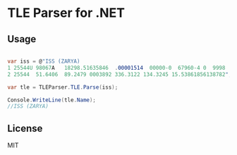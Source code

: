 # TLE Parser for .NET

## Usage

```c#

var iss = @"ISS (ZARYA)             
1 25544U 98067A   18298.51635846  .00001514  00000-0  67960-4 0  9998
2 25544  51.6406  89.2479 0003892 336.3122 134.3245 15.53861856138782";

var tle = TLEParser.TLE.Parse(iss);

Console.WriteLine(tle.Name);
//ISS (ZARYA)
```

## License

MIT
